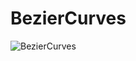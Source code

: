 # BezierCurves

![BezierCurves](https://user-images.githubusercontent.com/44371092/98669238-65ab9980-2351-11eb-9db1-6c38001ab23e.gif)
